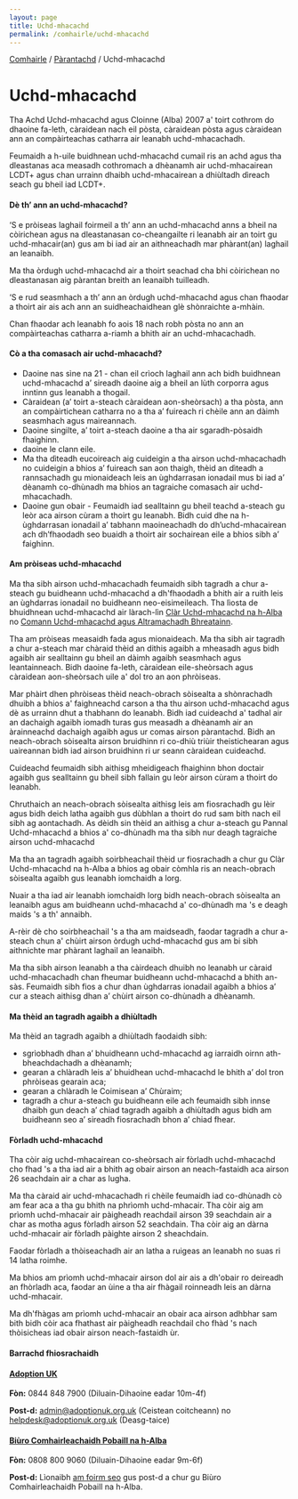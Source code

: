 ```yaml
---
layout: page
title: Uchd-mhacachd
permalink: /comhairle/uchd-mhacachd
---
```

[Comhairle](/comhairle/) / [Pàrantachd](/comhairle/parantachd/) / Uchd-mhacachd

# Uchd-mhacachd

Tha Achd Uchd-mhacachd agus Cloinne (Alba) 2007 a' toirt cothrom do dhaoine fa-leth, càraidean nach eil pòsta, càraidean pòsta agus càraidean ann an compàirteachas catharra air leanabh uchd-mhacachadh.  

Feumaidh a h-uile buidhnean uchd-mhacachd cumail ris an achd agus tha dleastanas aca measadh cothromach a dhèanamh air uchd-mhacairean LCDT+ agus chan urrainn dhaibh uchd-mhacairean a dhiùltadh dìreach seach gu bheil iad LCDT+.

#### Dè th’ ann an uchd-mhacachd?

‘S e pròiseas laghail foirmeil a th’ ann an uchd-mhacachd anns a bheil na còirichean agus na dleastanasan co-cheangailte ri leanabh air an toirt gu uchd-mhacair(an) gus am bi iad air an aithneachadh mar phàrant(an) laghail an leanaibh.

Ma tha òrdugh uchd-mhacachd air a thoirt seachad cha bhi còirichean no dleastanasan aig pàrantan breith an leanaibh tuilleadh.

‘S e rud seasmhach a th’ ann an òrdugh uchd-mhacachd agus chan fhaodar a thoirt air ais ach ann an suidheachaidhean glè shònraichte a-mhàin.

Chan fhaodar ach leanabh fo aois 18 nach robh pòsta no ann an compàirteachas catharra a-riamh a bhith air an uchd-mhacachadh.

#### Cò a tha comasach air uchd-mhacachd?

*   Daoine nas sìne na 21 - chan eil crìoch laghail ann ach bidh buidhnean uchd-mhacachd a’ sireadh daoine aig a bheil an lùth corporra agus inntinn gus leanabh a thogail.
*   Càraidean (a’ toirt a-steach càraidean aon-sheòrsach) a tha pòsta, ann an compàirtichean catharra no a tha a’ fuireach ri chèile ann an dàimh seasmhach agus maireannach.
*   Daoine singilte, a’ toirt a-steach daoine a tha air sgaradh-pòsaidh fhaighinn.
*   daoine le clann eile.
*   Ma tha dìteadh eucoireach aig cuideigin a tha airson uchd-mhacachadh no cuideigin a bhios a’ fuireach san aon thaigh, thèid an dìteadh a rannsachadh gu mionaideach leis an ùghdarrasan ionadail mus bi iad a’ dèanamh co-dhùnadh ma bhios an tagraiche comasach air uchd-mhacachadh.
*   Daoine gun obair - Feumaidh iad sealltainn gu bheil teachd a-steach gu leòr aca airson cùram a thoirt gu leanabh. Bidh cuid dhe na h-ùghdarrasan ionadail a’ tabhann maoineachadh do dh’uchd-mhacairean ach dh’fhaodadh seo buaidh a thoirt air sochairean eile a bhios sibh a’ faighinn.

#### Am pròiseas uchd-mhacachd

Ma tha sibh airson uchd-mhacachadh feumaidh sibh tagradh a chur a-steach gu buidheann uchd-mhacachd a dh'fhaodadh a bhith air a ruith leis an ùghdarras ionadail no buidheann neo-eisimeileach. Tha lìosta de bhuidhnean uchd-mhacachd air làrach-lìn [Clàr Uchd-mhacachd na h-Alba](http://www.scotlandsadoptionregister.org.uk/) no [Comann Uchd-mhacachd agus Altramachadh Bhreatainn](https://corambaaf.org.uk/).  

Tha am pròiseas measaidh fada agus mionaideach. Ma tha sibh air tagradh a chur a-steach mar chàraid thèid an dithis agaibh a mheasadh agus bidh agaibh air sealltainn gu bheil an dàimh agaibh seasmhach agus leantainneach. Bidh daoine fa-leth, càraidean eile-sheòrsach agus càraidean aon-sheòrsach uile a' dol tro an aon phròiseas.

Mar phàirt dhen phròiseas thèid neach-obrach sòisealta a shònrachadh dhuibh a bhios a' faighneachd carson a tha thu airson uchd-mhacachd agus dè as urrainn dhut a thabhann do leanabh. Bidh iad cuideachd a' tadhal air an dachaigh agaibh iomadh turas gus measadh a dhèanamh air an àrainneachd dachaigh agaibh agus ur comas airson pàrantachd. Bidh an neach-obrach sòisealta airson bruidhinn ri co-dhiù triùir theistichearan agus uaireannan bidh iad airson bruidhinn ri ur seann càraidean cuideachd.

Cuideachd feumaidh sibh aithisg mheidigeach fhaighinn bhon doctair agaibh gus sealltainn gu bheil sibh fallain gu leòr airson cùram a thoirt do leanabh.  

Chruthaich an neach-obrach sòisealta aithisg leis am fiosrachadh gu lèir agus bidh deich latha agaibh gus dùbhlan a thoirt do rud sam bith nach eil sibh ag aontachadh. As dèidh sin thèid an aithisg a chur a-steach gu Pannal Uchd-mhacachd a bhios a' co-dhùnadh ma tha sibh nur deagh tagraiche airson uchd-mhacachd  

Ma tha an tagradh agaibh soirbheachail thèid ur fiosrachadh a chur gu Clàr Uchd-mhacachd na h-Alba a bhios ag obair còmhla ris an neach-obrach sòisealta agaibh gus leanabh iomchaidh a lorg.

Nuair a tha iad air leanabh iomchaidh lorg bidh neach-obrach sòisealta an leanaibh agus am buidheann uchd-mhacachd a' co-dhùnadh ma 's e deagh maids 's a th' annaibh.

A-rèir dè cho soirbheachail 's a tha am maidseadh, faodar tagradh a chur a-steach chun a' chùirt airson òrdugh uchd-mhacachd gus am bi sibh aithnichte mar phàrant laghail an leanaibh.  

Ma tha sibh airson leanabh a tha càirdeach dhuibh no leanabh ur càraid uchd-mhacachadh chan fheumar buidheann uchd-mhacachd a bhith an-sàs. Feumaidh sibh fios a chur dhan ùghdarras ionadail agaibh a bhios a’ cur a steach aithisg dhan a’ chùirt airson co-dhùnadh a dhèanamh.

#### Ma thèid an tagradh agaibh a dhiùltadh

Ma thèid an tagradh agaibh a dhiùltadh faodaidh sibh:

*   sgrìobhadh dhan a’ bhuidheann uchd-mhacachd ag iarraidh oirnn ath-bheachdachadh a dhèanamh;
*   gearan a chlàradh leis a’ bhuidhean uchd-mhacachd le bhith a’ dol tron phròiseas gearain aca;
*   gearan a chlàradh le Coimisean a’ Chùraim;
*   tagradh a chur a-steach gu buidheann eile ach feumaidh sibh innse dhaibh gun deach a’ chiad tagradh agaibh a dhiùltadh agus bidh am buidheann seo a’ sireadh fiosrachadh bhon a’ chiad fhear.

#### Fòrladh uchd-mhacachd

Tha còir aig uchd-mhacairean co-sheòrsach air fòrladh uchd-mhacachd cho fhad 's a tha iad air a bhith ag obair airson an neach-fastaidh aca airson 26 seachdain air a char as lugha.  

Ma tha càraid air uchd-mhacachadh ri chèile feumaidh iad co-dhùnadh cò am fear aca a tha gu bhith na phrìomh uchd-mhacair. Tha còir aig am prìomh uchd-mhacair air pàigheadh reachdail airson 39 seachdain air a char as motha agus fòrladh airson 52 seachdain. Tha còir aig an dàrna uchd-mhacair air fòrladh pàighte airson 2 sheachdain.

Faodar fòrladh a thòiseachadh air an latha a ruigeas an leanabh no suas ri 14 latha roimhe.

Ma bhios am prìomh uchd-mhacair airson dol air ais a dh'obair ro deireadh an fhòrladh aca, faodar an ùine a tha air fhàgail roinneadh leis an dàrna uchd-mhacair.  

Ma dh'fhàgas am prìomh uchd-mhacair an obair aca airson adhbhar sam bith bidh còir aca fhathast air pàigheadh reachdail cho fhàd 's nach thòisicheas iad obair airson neach-fastaidh ùr.  

#### Barrachd fhiosrachaidh

#### [Adoption UK](http://www.adoptionuk.org.uk/scotland/)

**Fòn:** 0844 848 7900 (Diluain-Dihaoine eadar 10m-4f)  

**Post-d:** [admin@adoptionuk.org.uk](mailto:admin@adoptionuk.org.uk) (Ceistean coitcheann) no [helpdesk@adoptionuk.org.uk](mailto:helpdesk@adoptionuk.org.uk) (Deasg-taice)

#### [Biùro Comhairleachaidh Pobaill na h-Alba](https://www.citizensadvice.org.uk/scotland/family/children-and-young-people/adopting-a-child-s/)

**Fòn:** 0808 800 9060 (Diluain-Dihaoine eadar 9m-6f)

**Post-d:** Lìonaibh [am foirm seo](https://www.advice.scot/contact-us/send-us-your-questions) gus post-d a chur gu Biùro Comhairleachaidh Pobaill na h-Alba.
